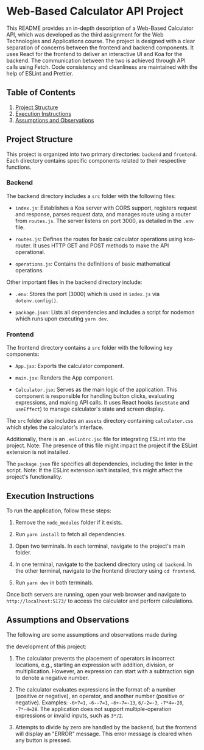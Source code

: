 # Web-Based Calculator API Project

This README provides an in-depth description of a Web-Based Calculator API, which was developed as the third assignment for the Web Technologies and Applications course. The project is designed with a clear separation of concerns between the frontend and backend components. It uses React for the frontend to deliver an interactive UI and Koa for the backend. The communication between the two is achieved through API calls using Fetch. Code consistency and cleanliness are maintained with the help of ESLint and Prettier.

## Table of Contents

1. [Project Structure](#project-structure)
2. [Execution Instructions](#execution-instructions)
3. [Assumptions and Observations](#assumptions-and-observations)

## Project Structure

This project is organized into two primary directories: `backend` and `frontend`. Each directory contains specific components related to their respective functions.

### Backend

The backend directory includes a `src` folder with the following files:

- `index.js`: Establishes a Koa server with CORS support, registers request and response, parses request data, and manages route using a router from `routes.js`. The server listens on port 3000, as detailed in the `.env` file.

- `routes.js`: Defines the routes for basic calculator operations using koa-router. It uses HTTP GET and POST methods to make the API operational.

- `operations.js`: Contains the definitions of basic mathematical operations.

Other important files in the backend directory include:

- `.env`: Stores the port (3000) which is used in `index.js` via `dotenv.config()`.

- `package.json`: Lists all dependencies and includes a script for nodemon which runs upon executing `yarn dev`.

### Frontend

The frontend directory contains a `src` folder with the following key components:

- `App.jsx`: Exports the calculator component.

- `main.jsx`: Renders the App component.

- `Calculator.jsx`: Serves as the main logic of the application. This component is responsible for handling button clicks, evaluating expressions, and making API calls. It uses React hooks (`useState` and `useEffect`) to manage calculator's state and screen display.

The `src` folder also includes an `assets` directory containing `calculator.css` which styles the calculator's interface.

Additionally, there is an `.eslintrc.jsc` file for integrating ESLint into the project. Note: The presence of this file might impact the project if the ESLint extension is not installed.

The `package.json` file specifies all dependencies, including the linter in the script. Note: If the ESLint extension isn't installed, this might affect the project's functionality.

## Execution Instructions

To run the application, follow these steps:

1. Remove the `node_modules` folder if it exists.

2. Run `yarn install` to fetch all dependencies.

3. Open two terminals. In each terminal, navigate to the project's main folder.

4. In one terminal, navigate to the backend directory using `cd backend`. In the other terminal, navigate to the frontend directory using `cd frontend`.

5. Run `yarn dev` in both terminals.

Once both servers are running, open your web browser and navigate to `http://localhost:5173/` to access the calculator and perform calculations.

## Assumptions and Observations

The following are some assumptions and observations made during

 the development of this project:

1. The calculator prevents the placement of operators in incorrect locations, e.g., starting an expression with addition, division, or multiplication. However, an expression can start with a subtraction sign to denote a negative number.

2. The calculator evaluates expressions in the format of: a number (positive or negative), an operator, and another number (positive or negative). Examples: `-6+7=1`, `-6--7=1`, `-6+-7=-13`, `6/-2=-3`, `-7*4=-28`, `-7*-4=28`. The application does not support multiple-operation expressions or invalid inputs, such as `3*/2`.

3. Attempts to divide by zero are handled by the backend, but the frontend will display an "ERROR" message. This error message is cleared when any button is pressed.
